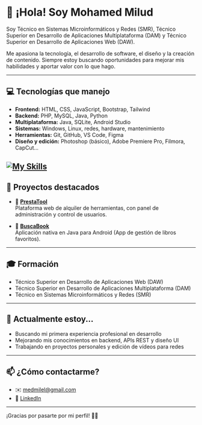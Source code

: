 # 👋 ¡Hola! Soy Mohamed Milud

Soy Técnico en Sistemas Microinformáticos y Redes (SMR), Técnico Superior en Desarrollo de Aplicaciones Multiplataforma (DAM) y Técnico Superior en Desarrollo de Aplicaciones Web (DAW).

Me apasiona la tecnología, el desarrollo de software, el diseño y la creación de contenido. Siempre estoy buscando oportunidades para mejorar mis habilidades y aportar valor con lo que hago.

---

## 💻 Tecnologías que manejo

- **Frontend:** HTML, CSS, JavaScript, Bootstrap, Tailwind
- **Backend:** PHP, MySQL, Java, Python
- **Multiplataforma:** Java, SQLite, Android Studio
- **Sistemas:** Windows, Linux, redes, hardware, mantenimiento
- **Herramientas:** Git, GitHub, VS Code, Figma
- **Diseño y edición:** Photoshop (básico), Adobe Premiere Pro, Filmora, CapCut...

[![My Skills](https://skillicons.dev/icons?i=html,css,js,php,java,python,mysql,sqlite,androidstudio,git,github,figma,vscode,photoshop,premiere&perline=8)](https://skillicons.dev)
---

## 🚀 Proyectos destacados

- 🔧 **[PrestaTool](https://github.com/miludCifp/PrestaTool)**  
  Plataforma web de alquiler de herramientas, con panel de administración y control de usuarios.

- 📲 **[BuscaBook](https://github.com/miludCifp/App_BuscaBook)**  
  Aplicación nativa en Java para Android (App de gestión de libros favoritos).

---

## 🎓 Formación

- Técnico Superior en Desarrollo de Aplicaciones Web (DAW)
- Técnico Superior en Desarrollo de Aplicaciones Multiplataforma (DAM)
- Técnico en Sistemas Microinformáticos y Redes (SMR)

---

## 🌱 Actualmente estoy...

- Buscando mi primera experiencia profesional en desarrollo
- Mejorando mis conocimientos en backend, APIs REST y diseño UI
- Trabajando en proyectos personales y edición de vídeos para redes

---

## 📫 ¿Cómo contactarme?

- ✉️ medmilel@gmail.com
- 💼 [LinkedIn](https://www.linkedin.com/in/mohamed-milud/)

---

¡Gracias por pasarte por mi perfil! 👨‍💻
